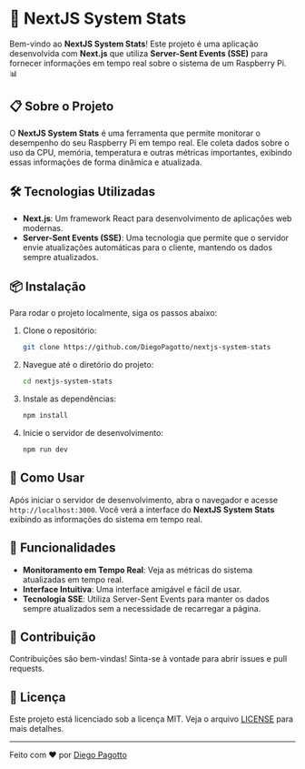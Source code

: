 # 🚀 NextJS System Stats

Bem-vindo ao **NextJS System Stats**! Este projeto é uma aplicação desenvolvida com **Next.js** que utiliza **Server-Sent Events (SSE)** para fornecer informações em tempo real sobre o sistema de um Raspberry Pi. 📊

## 📋 Sobre o Projeto

O **NextJS System Stats** é uma ferramenta que permite monitorar o desempenho do seu Raspberry Pi em tempo real. Ele coleta dados sobre o uso da CPU, memória, temperatura e outras métricas importantes, exibindo essas informações de forma dinâmica e atualizada.

## 🛠️ Tecnologias Utilizadas

-   **Next.js**: Um framework React para desenvolvimento de aplicações web modernas.
-   **Server-Sent Events (SSE)**: Uma tecnologia que permite que o servidor envie atualizações automáticas para o cliente, mantendo os dados sempre atualizados.

## 📦 Instalação

Para rodar o projeto localmente, siga os passos abaixo:

1. Clone o repositório:

    ```bash
    git clone https://github.com/DiegoPagotto/nextjs-system-stats
    ```

2. Navegue até o diretório do projeto:

    ```bash
    cd nextjs-system-stats
    ```

3. Instale as dependências:

    ```bash
    npm install
    ```

4. Inicie o servidor de desenvolvimento:
    ```bash
    npm run dev
    ```

## 🚀 Como Usar

Após iniciar o servidor de desenvolvimento, abra o navegador e acesse `http://localhost:3000`. Você verá a interface do **NextJS System Stats** exibindo as informações do sistema em tempo real.

## 📡 Funcionalidades

-   **Monitoramento em Tempo Real**: Veja as métricas do sistema atualizadas em tempo real.
-   **Interface Intuitiva**: Uma interface amigável e fácil de usar.
-   **Tecnologia SSE**: Utiliza Server-Sent Events para manter os dados sempre atualizados sem a necessidade de recarregar a página.

## 🤝 Contribuição

Contribuições são bem-vindas! Sinta-se à vontade para abrir issues e pull requests.

## 📄 Licença

Este projeto está licenciado sob a licença MIT. Veja o arquivo [LICENSE](LICENSE) para mais detalhes.

---

Feito com ❤️ por [Diego Pagotto](https://github.com/DiegoPagotto)

